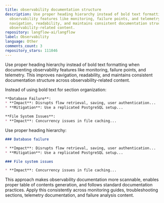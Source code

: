```yaml
---
title: observability documentation structure
description: Use proper heading hierarchy instead of bold text formatting when documenting
  observability features like monitoring, failure points, and telemetry. This improves
  navigation, readability, and maintains consistent documentation structure across
  observability-related content.
repository: langflow-ai/langflow
label: Observability
language: Other
comments_count: 3
repository_stars: 111046
---
```


Use proper heading hierarchy instead of bold text formatting when documenting observability features like monitoring, failure points, and telemetry. This improves navigation, readability, and maintains consistent documentation structure across observability-related content.

Instead of using bold text for section organization:
```markdown
**Database Failure**:
* **Impact**: Disrupts flow retrieval, saving, user authentication...
* **Mitigation**: Use a replicated PostgreSQL setup...

**File System Issues**:
* **Impact**: Concurrency issues in file caching...
```

Use proper heading hierarchy:
```markdown
### Database failure

* **Impact**: Disrupts flow retrieval, saving, user authentication...
* **Mitigation**: Use a replicated PostgreSQL setup...

### File system issues

* **Impact**: Concurrency issues in file caching...
```

This approach makes observability documentation more scannable, enables proper table of contents generation, and follows standard documentation practices. Apply this consistently across monitoring guides, troubleshooting sections, telemetry documentation, and failure analysis content.